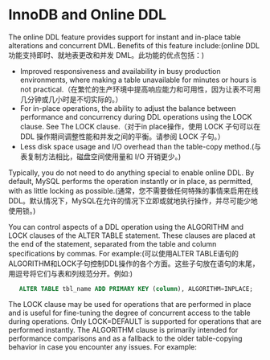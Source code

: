 # InnoDB and Online DDL
The online DDL feature provides support for instant and in-place table alterations and concurrent DML. Benefits of this feature include:(online DDL 功能支持即时、就地表更改和并发 DML。此功能的优点包括：)
- Improved responsiveness and availability in busy production environments, where making a table unavailable for minutes or hours is not practical.（在繁忙的生产环境中提高响应能力和可用性，因为让表不可用几分钟或几小时是不切实际的。）
- For in-place operations, the ability to adjust the balance between performance and concurrency during DDL operations using the LOCK clause. See The LOCK clause.（对于in place操作，使用 LOCK 子句可以在 DDL 操作期间调整性能和并发之间的平衡。请参阅 LOCK 子句。）
- Less disk space usage and I/O overhead than the table-copy method.(与表复制方法相比，磁盘空间使用量和 I/O 开销更少。)


Typically, you do not need to do anything special to enable online DDL. By default, MySQL performs the operation instantly or in place, as permitted, with as little locking as possible.(通常，您不需要做任何特殊的事情来启用在线DDL。默认情况下，MySQL在允许的情况下立即或就地执行操作，并尽可能少地使用锁。)

You can control aspects of a DDL operation using the ALGORITHM and LOCK clauses of the ALTER TABLE statement. These clauses are placed at the end of the statement, separated from the table and column specifications by commas. For example:(可以使用ALTER TABLE语句的ALGORITHM和LOCK子句控制DDL操作的各个方面。这些子句放在语句的末尾，用逗号将它们与表和列规范分开。例如:)
```sql
   ALTER TABLE tbl_name ADD PRIMARY KEY (column), ALGORITHM=INPLACE;
```

The LOCK clause may be used for operations that are performed in place and is useful for fine-tuning the degree of concurrent access to the table during operations. Only LOCK=DEFAULT is supported for operations that are performed instantly. The ALGORITHM clause is primarily intended for performance comparisons and as a fallback to the older table-copying behavior in case you encounter any issues. For example:



